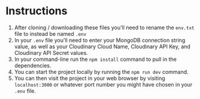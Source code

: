 # Instructions

1. After cloning / downloading these files you'll need to rename the `env.txt` file to instead be named `.env`
2. In your `.env` file you'll need to enter your MongoDB connection string value, as well as your Cloudinary Cloud Name, Cloudinary API Key, and Cloudinary API Secret values.
3. In your command-line run the `npm install` command to pull in the dependencies.
4. You can start the project locally by running the `npm run dev` command.
5. You can then visit the project in your web browser by visiting `localhost:3000` or whatever port number you might have chosen in your `.env` file.